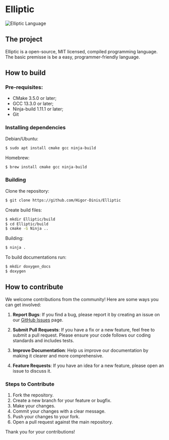 # Elliptic

![Elliptic Language](https://github.com/user-attachments/assets/fda8a897-cddf-4810-a71e-4009c3b903eb)


## The project
Elliptic is a open-source, MIT licensed, compiled programming language. The basic premisse is be a easy, programmer-friendly language.

## How to build

### Pre-requisites:
- CMake 3.5.0 or later;
- GCC 13.3.0 or later;
- Ninja-build 1.11.1 or later;
- Git

### Installing dependencies
Debian/Ubuntu:
```bash
$ sudo apt install cmake gcc ninja-build
```

Homebrew:
```bash
$ brew install cmake gcc ninja-build
```

### Building
Clone the repository:
```bash
$ git clone https://github.com/Higor-Dinis/Elliptic
```

Create build files:
```bash
$ mkdir Elliptic/build 
$ cd Elliptic/build 
$ cmake -G Ninja ..
```

Building:
```bash
$ ninja .
```

To build documentations run:
```bash
$ mkdir doxygen_docs
$ doxygen
```

## How to contribute

We welcome contributions from the community! Here are some ways you can get involved:

1. **Report Bugs**: If you find a bug, please report it by creating an issue on our [GitHub Issues](https://github.com/Higor-Dinis/Elliptic/issues) page.

2. **Submit Pull Requests**: If you have a fix or a new feature, feel free to submit a pull request. Please ensure your code follows our coding standards and includes tests.

3. **Improve Documentation**: Help us improve our documentation by making it clearer and more comprehensive.

4. **Feature Requests**: If you have an idea for a new feature, please open an issue to discuss it.

### Steps to Contribute

1. Fork the repository.
2. Create a new branch for your feature or bugfix.
3. Make your changes.
4. Commit your changes with a clear message.
5. Push your changes to your fork.
6. Open a pull request against the main repository.

Thank you for your contributions!
